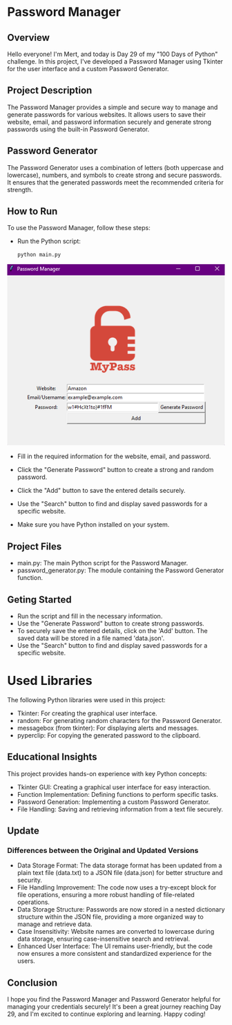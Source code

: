 # Password Manager
## Overview
Hello everyone! I'm Mert, and today is Day 29 of my "100 Days of Python" challenge. In this project, I've developed a Password Manager using Tkinter for the user interface and a custom Password Generator.

## Project Description
The Password Manager provides a simple and secure way to manage and generate passwords for various websites. It allows users to save their website, email, and password information securely and generate strong passwords using the built-in Password Generator.

## Password Generator
The Password Generator uses a combination of letters (both uppercase and lowercase), numbers, and symbols to create strong and secure passwords. It ensures that the generated passwords meet the recommended criteria for strength.

## How to Run
To use the Password Manager, follow these steps:

* Run the Python script:
   ```bash
   python main.py
   ```
![password_manager](password_manager.png)

* Fill in the required information for the website, email, and password.

* Click the "Generate Password" button to create a strong and random password.

* Click the "Add" button to save the entered details securely.

* Use the "Search" button to find and display saved passwords for a specific website.

* Make sure you have Python installed on your system.


## Project Files
* main.py: The main Python script for the Password Manager.
* password_generator.py: The module containing the Password Generator function.
  
## Geting Started
* Run the script and fill in the necessary information.
* Use the "Generate Password" button to create strong passwords.
* To securely save the entered details, click on the 'Add' button. The saved data will be stored in a file named 'data.json'.
* Use the "Search" button to find and display saved passwords for a specific website.
  
# Used Libraries
The following Python libraries were used in this project:

* Tkinter: For creating the graphical user interface.
* random: For generating random characters for the Password Generator.
* messagebox (from tkinter): For displaying alerts and messages.
* pyperclip: For copying the generated password to the clipboard.
  
## Educational Insights
This project provides hands-on experience with key Python concepts:

* Tkinter GUI: Creating a graphical user interface for easy interaction.
* Function Implementation: Defining functions to perform specific tasks.
* Password Generation: Implementing a custom Password Generator.
* File Handling: Saving and retrieving information from a text file securely.
## Update
### Differences between the Original and Updated Versions
* Data Storage Format: The data storage format has been updated from a plain text file (data.txt) to a JSON file (data.json) for better structure and security.
* File Handling Improvement: The code now uses a try-except block for file operations, ensuring a more robust handling of file-related operations.
* Data Storage Structure: Passwords are now stored in a nested dictionary structure within the JSON file, providing a more organized way to manage and retrieve data.
* Case Insensitivity: Website names are converted to lowercase during data storage, ensuring case-insensitive search and retrieval.
* Enhanced User Interface: The UI remains user-friendly, but the code now ensures a more consistent and standardized experience for the users.
## Conclusion
I hope you find the Password Manager and Password Generator helpful for managing your credentials securely! It's been a great journey reaching Day 29, and I'm excited to continue exploring and learning. Happy coding!
